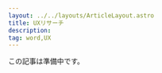 ```yaml
---
layout: ../../layouts/ArticleLayout.astro
title: UXリサーチ
description:
tag: word,UX
---
```


この記事は準備中です。